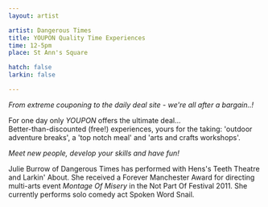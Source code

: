 ```yaml
---
layout: artist

artist: Dangerous Times
title: YOUPON Quality Time Experiences
time: 12-5pm
place: St Ann's Square

hatch: false
larkin: false

---
```


*From extreme couponing to the daily deal site - we're all after a bargain..!*   

For one day only *YOUPON* offers the ultimate deal...     
Better-than-discounted (free!) experiences, yours for the taking:  'outdoor adventure breaks', a 'top notch meal' and 'arts and crafts workshops'.     

*Meet new people, develop your skills and have fun!* 

Julie Burrow of Dangerous Times has performed with Hens's Teeth Theatre and Larkin' About.  She received a Forever Manchester Award for directing multi-arts event *Montage Of Misery* in the Not Part Of Festival 2011.  She currently performs solo comedy act Spoken Word Snail.